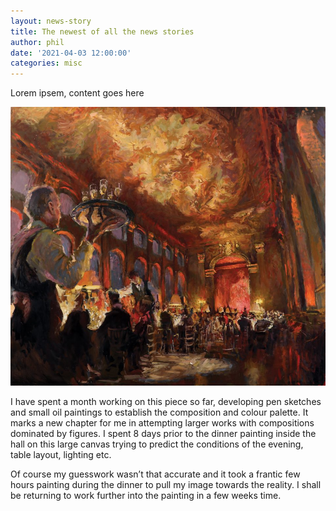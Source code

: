 ```yaml
---
layout: news-story
title: The newest of all the news stories
author: phil
date: '2021-04-03 12:00:00'
categories: misc
---
```

Lorem ipsem, content goes here

![Alt text](/assets/img/uploads/Royal-Gala-Dinner-celebrating-the-conservation-of-The-Painted-Hall-IN-PROGRESS-960x849.jpg)

I have spent a month working on this piece so far, developing pen sketches and small oil paintings to establish the composition and colour palette. It marks a new chapter for me in attempting larger works with compositions dominated by figures. I spent 8 days prior to the dinner painting inside the hall on this large canvas trying to predict the conditions of the evening, table layout, lighting etc.

Of course my guesswork wasn’t that accurate and it took a frantic few hours painting during the dinner to pull my image towards the reality. I shall be returning to work further into the painting in a few weeks time.